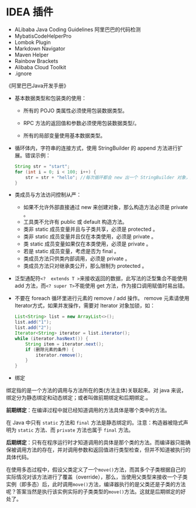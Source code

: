 # IDEA 插件

- ALibaba Java Coding Guidelines 阿里巴巴的代码检测
- MybatisCodeHelperPro
- Lombok Plugin
- Markdown Navigator
- Maven Helper
- Rainbow Brackets
- Alibaba Cloud Toolkit
- .ignore



《阿里巴巴Java开发手册》

- 基本数据类型和包装类的使用：
  - 所有的 POJO 类属性必须使用包装数据类型。

  - RPC 方法的返回值和参数必须使用包装数据类型/。

  - 所有的局部变量使用基本数据类型。

- 循环体内，字符串的连接方式，使用 StringBuilder 的 append 方法进行扩展。错误示例：

  ```java
  String str = "start";
  for (int i = 0; i < 100; i++) {
      str = str + "hello"; //每次循环都会 new 出一个 StringBuilder 对象，然后进行 append 操作，最后通过 toString 方法返回 String 对象，造成内存资源浪费。
  }
  ```

- 类成员与方法访问控制从严：
  - 如果不允许外部直接通过 new 来创建对象，那么构造方法必须是 private 。
  - 工具类不允许有 public 或 default 构造方法。
  - 类非 static 成员变量并且与子类共享，必须是 protected 。
  - 类非 static 成员变量并且仅在本类使用，必须是 private 。
  - 类 static 成员变量如果仅在本类使用，必须是 private 。
  - 若是 static 成员变量，考虑是否为 final 。
  - 类成员方法只供类内部调用，必须是 private 。
  - 类成员方法只对继承类公开，那么限制为 protected 。

- 泛型通配符`<?  extends T >`来接收返回的数据，此写法的泛型集合不能使用 add 方法，而`<? super T>`不能使用 get 方法，作为接口调用赋值时易出错。

- 不要在 foreach 循环里进行元素的 remove / add 操作。 remove 元素请使用 Iterator方式，如果并发操作，需要对 Iterator 对象加锁，如：

  ```java
  List<String> list = new ArrayList<>();
  list.add("1");
  list.add("2");
  Iterator<String> iterator = list.iterator();
  while (iterator.hasNext()) {
      String item = iterator.next();
      if (删除元素的条件) {
          iterator.remove();
      }
  }
  ```




- 绑定

绑定指的是一个方法的调用与方法所在的类(方法主体)关联起来。对 java 来说，绑定分为静态绑定和动态绑定；或者叫做前期绑定和后期绑定.。

**前期绑定**：在编译过程中就已经知道调用的方法具体是哪个类中的方法。

在 Java 中只有 `static` 方法和 `final` 方法是静态绑定的。注意：构造器被隐式声明为 `static` 方法、而 `private` 方法也属于 `final` 方法。

**后期绑定**：只有在程序运行时才知道调用的具体是那个类的方法。而编译器只能确保被调用方法的存在，并对调用参数和返回值进行类型检查，但并不知道被执行的具体代码。

在使用多态过程中，假设父类定义了一个`move()`方法，而其多个子类根据自己的实际情况对该方法进行了覆盖（override），那么，当使用父类型来接收一个子类实例（即多态）后，此时调用`move()`方法，编译器执行的是父类还是子类的方法呢？答案当然是执行该实例实际的子类类型的`move()`方法。这就是后期绑定的好处了。